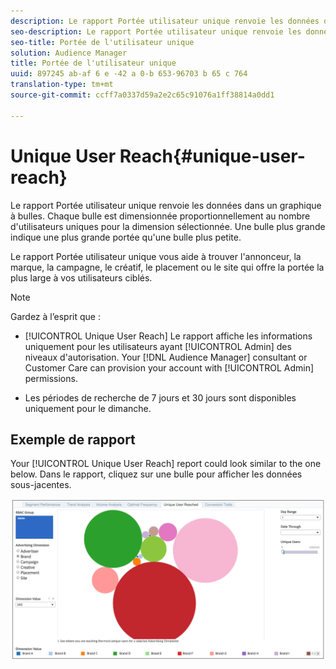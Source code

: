 ```yaml
---
description: Le rapport Portée utilisateur unique renvoie les données dans un graphique à bulles. Chaque bulle est dimensionnée proportionnellement au nombre d'utilisateurs uniques pour la dimension sélectionnée. Une bulle plus grande indique une plus grande portée qu'une bulle plus petite. Le rapport Portée utilisateur unique vous aide à trouver l'annonceur, la marque, la campagne, le créatif, le placement ou le site qui offre la portée la plus large à vos utilisateurs ciblés.
seo-description: Le rapport Portée utilisateur unique renvoie les données dans un graphique à bulles. Chaque bulle est dimensionnée proportionnellement au nombre d'utilisateurs uniques pour la dimension sélectionnée. Une bulle plus grande indique une plus grande portée qu'une bulle plus petite. Le rapport Portée utilisateur unique vous aide à trouver l'annonceur, la marque, la campagne, le créatif, le placement ou le site qui offre la portée la plus large à vos utilisateurs ciblés.
seo-title: Portée de l'utilisateur unique
solution: Audience Manager
title: Portée de l'utilisateur unique
uuid: 897245 ab-af 6 e -42 a 0-b 653-96703 b 65 c 764
translation-type: tm+mt
source-git-commit: ccff7a0337d59a2e2c65c91076a1ff38814a0dd1

---
```



# Unique User Reach{#unique-user-reach}

Le rapport Portée utilisateur unique renvoie les données dans un graphique à bulles. Chaque bulle est dimensionnée proportionnellement au nombre d&#39;utilisateurs uniques pour la dimension sélectionnée. Une bulle plus grande indique une plus grande portée qu&#39;une bulle plus petite.

Le rapport Portée utilisateur unique vous aide à trouver l&#39;annonceur, la marque, la campagne, le créatif, le placement ou le site qui offre la portée la plus large à vos utilisateurs ciblés.

>[!NOTE]
>
>Gardez à l’esprit que :
>
>* [!UICONTROL Unique User Reach] Le rapport affiche les informations uniquement pour les utilisateurs ayant [!UICONTROL Admin] des niveaux d&#39;autorisation. Your [!DNL Audience Manager] consultant or Customer Care can provision your account with [!UICONTROL Admin] permissions.
   >
   >
* Les périodes de recherche de 7 jours et 30 jours sont disponibles uniquement pour le dimanche.


## Exemple de rapport

Your [!UICONTROL Unique User Reach] report could look similar to the one below. Dans le rapport, cliquez sur une bulle pour afficher les données sous-jacentes.

![](assets/unique-user-reach.png)
